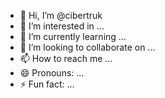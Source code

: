 - 👋 Hi, I’m @cibertruk
- 👀 I’m interested in ...
- 🌱 I’m currently learning ...
- 💞️ I’m looking to collaborate on ...
- 📫 How to reach me ...
- 😄 Pronouns: ...
- ⚡ Fun fact: ...

<!---
cibertruk/cibertruk is a ✨ special ✨ repository because its `README.md` (this file) appears on your GitHub profile.
You can click the Preview link to take a look at your changes.
--->
